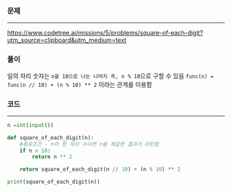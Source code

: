 ### 문제

---

https://www.codetree.ai/missions/5/problems/square-of-each-digit?utm_source=clipboard&utm_medium=text

### 풀이

일의 자리 숫자는 `n을 10으로 나눈 나머지 즉, n % 10`으로 구할 수 있음
`func(n) = func(n // 10) + (n % 10) ** 2` 이라는 관계를 이용함

### 코드

---

```python
n =int(input())

def square_of_each_digit(n):
    #종료조건 - n이 한 자리 수이면 n을 제곱한 결과가 리턴됨
    if n < 10:
        return n ** 2

    return square_of_each_digit(n // 10) + (n % 10) ** 2

print(square_of_each_digit(n))

```
